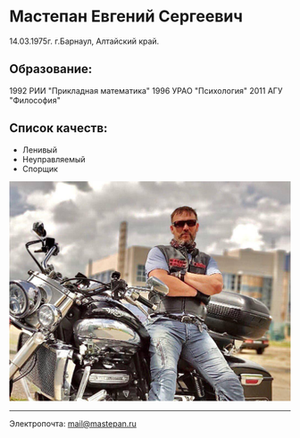 # Мастепан Евгений Сергеевич

14.03.1975г. г.Барнаул, Алтайский край.

## Образование:
1992 РИИ "Прикладная математика"
1996 УРАО "Психология"
2011 АГУ "Философия"

## Список качеств:
* Ленивый
* Неуправляемый
* Спорщик

![Фотография](/img/photo.jpg)

---
Электропочта: mail@mastepan.ru
